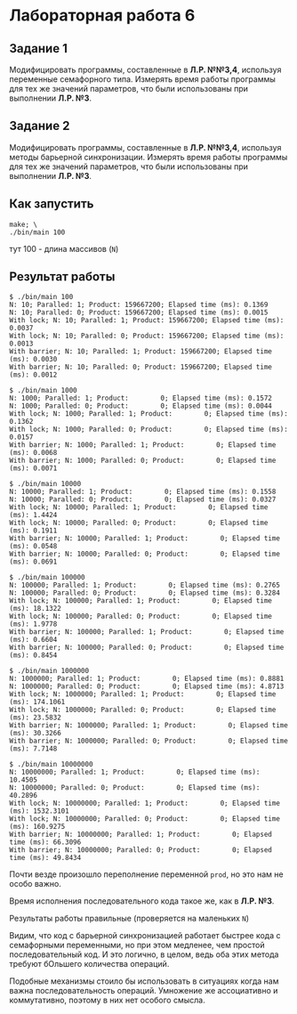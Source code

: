 # Лабораторная работа 6

## Задание 1

Модифицировать программы, составленные в **Л.Р. №№3,4**, используя переменные
семафорного типа. Измерять время работы программы для тех же значений параметров, что были
использованы при выполнении **Л.Р. №3**.

## Задание 2

Модифицировать программы, составленные в **Л.Р. №№3,4**, используя методы
барьерной синхронизации. Измерять время работы программы для тех же значений параметров, что были
использованы при выполнении **Л.Р. №3**.

## Как запустить

```
make; \
./bin/main 100
```

тут 100 - длина массивов (`N`)

## Результат работы

```
$ ./bin/main 100
N: 10; Paralled: 1; Product: 159667200; Elapsed time (ms): 0.1369
N: 10; Paralled: 0; Product: 159667200; Elapsed time (ms): 0.0015
With lock; N: 10; Paralled: 1; Product: 159667200; Elapsed time (ms): 0.0037
With lock; N: 10; Paralled: 0; Product: 159667200; Elapsed time (ms): 0.0013
With barrier; N: 10; Paralled: 1; Product: 159667200; Elapsed time (ms): 0.0030
With barrier; N: 10; Paralled: 0; Product: 159667200; Elapsed time (ms): 0.0012
```

```
$ ./bin/main 1000
N: 1000; Paralled: 1; Product:        0; Elapsed time (ms): 0.1572
N: 1000; Paralled: 0; Product:        0; Elapsed time (ms): 0.0044
With lock; N: 1000; Paralled: 1; Product:        0; Elapsed time (ms): 0.1362
With lock; N: 1000; Paralled: 0; Product:        0; Elapsed time (ms): 0.0157
With barrier; N: 1000; Paralled: 1; Product:        0; Elapsed time (ms): 0.0068
With barrier; N: 1000; Paralled: 0; Product:        0; Elapsed time (ms): 0.0071
```

```
$ ./bin/main 10000
N: 10000; Paralled: 1; Product:        0; Elapsed time (ms): 0.1558
N: 10000; Paralled: 0; Product:        0; Elapsed time (ms): 0.0327
With lock; N: 10000; Paralled: 1; Product:        0; Elapsed time (ms): 1.4424
With lock; N: 10000; Paralled: 0; Product:        0; Elapsed time (ms): 0.1911
With barrier; N: 10000; Paralled: 1; Product:        0; Elapsed time (ms): 0.0548
With barrier; N: 10000; Paralled: 0; Product:        0; Elapsed time (ms): 0.0691
```

```
$ ./bin/main 100000
N: 100000; Paralled: 1; Product:        0; Elapsed time (ms): 0.2765
N: 100000; Paralled: 0; Product:        0; Elapsed time (ms): 0.3284
With lock; N: 100000; Paralled: 1; Product:        0; Elapsed time (ms): 18.1322
With lock; N: 100000; Paralled: 0; Product:        0; Elapsed time (ms): 1.9778
With barrier; N: 100000; Paralled: 1; Product:        0; Elapsed time (ms): 0.6604
With barrier; N: 100000; Paralled: 0; Product:        0; Elapsed time (ms): 0.8454
```

```
$ ./bin/main 1000000
N: 1000000; Paralled: 1; Product:        0; Elapsed time (ms): 0.8881
N: 1000000; Paralled: 0; Product:        0; Elapsed time (ms): 4.8713
With lock; N: 1000000; Paralled: 1; Product:        0; Elapsed time (ms): 174.1061
With lock; N: 1000000; Paralled: 0; Product:        0; Elapsed time (ms): 23.5832
With barrier; N: 1000000; Paralled: 1; Product:        0; Elapsed time (ms): 30.3266
With barrier; N: 1000000; Paralled: 0; Product:        0; Elapsed time (ms): 7.7148
```

```
$ ./bin/main 10000000
N: 10000000; Paralled: 1; Product:        0; Elapsed time (ms): 10.4505
N: 10000000; Paralled: 0; Product:        0; Elapsed time (ms): 40.2896
With lock; N: 10000000; Paralled: 1; Product:        0; Elapsed time (ms): 1532.3101
With lock; N: 10000000; Paralled: 0; Product:        0; Elapsed time (ms): 160.9275
With barrier; N: 10000000; Paralled: 1; Product:        0; Elapsed time (ms): 66.3096
With barrier; N: 10000000; Paralled: 0; Product:        0; Elapsed time (ms): 49.8434
```

Почти везде произошло переполнение переменной `prod`, но это нам не особо важно.

Время исполнения последовательного кода такое же, как в **Л.Р. №3**.

Результаты работы правильные (проверяется на маленьких `N`)

Видим, что код с барьерной синхронизацией работает быстрее кода с семафорными переменными, но при этом медленее, чем простой последовательный код.
И это логично, в целом, ведь оба этих метода требуют бОльшего количества операций.

Подобные механизмы стоило бы использовать в ситуациях когда нам важна последовательность операций.
Умножение же ассоциативно и коммутативно, поэтому в них нет особого смысла.
